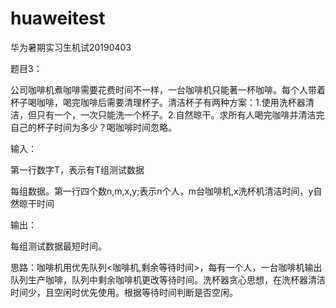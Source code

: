 # huaweitest
华为暑期实习生机试20190403

题目3：

公司咖啡机煮咖啡需要花费时间不一样，一台咖啡机只能著一杯咖啡。每个人带着杯子喝咖啡，喝完咖啡后需要清理杯子。清洁杯子有两种方案：1.使用洗杯器清洁，但只有一个，一次只能洗一个杯子。2.自然晾干。求所有人喝完咖啡并清洁完自己的杯子时间为多少？喝咖啡时间忽略。

输入：

第一行数字T，表示有T组测试数据

每组数据。第一行四个数n,m,x,y;表示n个人，m台咖啡机,x洗杯机清洁时间，y自然晾干时间

输出：

每组测试数据最短时间。



思路：咖啡机用优先队列<咖啡机,剩余等待时间>，每有一个人，一台咖啡机输出队列生产咖啡，队列中剩余咖啡机更改等待时间。洗杯器贪心思想，在洗杯器清洁时间少，且空闲时优先使用。根据等待时间判断是否空闲。

